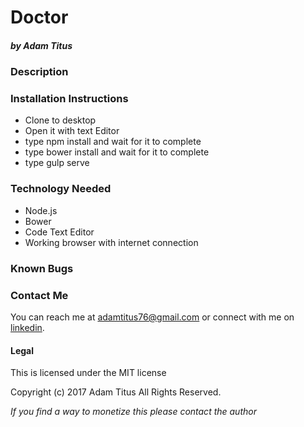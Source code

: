 # Doctor
##### by Adam Titus

### Description


### Installation Instructions
* Clone to desktop
* Open it with text Editor
* type npm install and wait for it to complete
* type bower install and wait for it to complete
* type gulp serve

### Technology Needed
* Node.js
* Bower
* Code Text Editor
* Working browser with internet connection

### Known Bugs


### Contact Me
You can reach me at adamtitus76@gmail.com or connect with me on [linkedin](www.linkedin.com/in/adam-titus-06740b149).
#### Legal
This is licensed under the MIT license

Copyright (c) 2017 Adam Titus All Rights Reserved.

_If you find a way to monetize this please contact the author_
